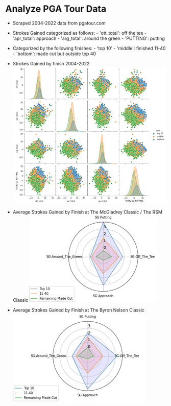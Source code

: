 # Analyze PGA Tour Data

- Scraped 2004-2022 data from pgatour.com
- Strokes Gained categorized as follows:
      - 'ott_total': off the tee
      - 'apr_total': approach
      - 'arg_total': around the green
      - 'PUTTING': putting
- Categorized by the following finishes:
      - 'top 10'
      - 'middle': finished 11-40
      - 'bottom': made cut but outside top 40


- Strokes Gained by finish 2004-2022
![](/images/_sg_by_finish.png)

- Average Strokes Gained by Finish at The McGladrey Classic / The RSM Classic
![](/images/_McGladrey.png)


- Average Strokes Gained by Finish at The Byron Nelson Classic
![](/images/_hp_golf.png)
